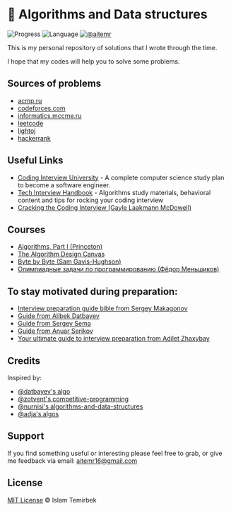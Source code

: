 # 🧠 Algorithms and Data structures

![Progress](https://img.shields.io/badge/progress-25%20%2F%20966%20-orange.svg)
![Language](https://img.shields.io/badge/language-C++-ff69b4.svg)
[![@aitemr](https://img.shields.io/badge/contact-%40aitemr-brightgreen.svg)](https://t.me/aitemr)


This is my personal repository of solutions that I wrote through the time.

I hope that my codes will help you to solve some problems.

## Sources of problems

- [acmp.ru](https://acmp.ru/)
- [codeforces.com](http://codeforces.com/)
- [informatics.mccme.ru](http://informatics.mccme.ru/)
- [leetcode](https://leetcode.com/)
- [lightoj](http://lightoj.com/login_main.php)
- [hackerrank](https://www.hackerrank.com/)

## Useful Links

- [Coding Interview University](https://github.com/jwasham/coding-interview-university) - A complete computer science study plan to become a software engineer.
- [Tech Interview Handbook](https://github.com/yangshun/tech-interview-handbook) - Algorithms study materials, behavioral content and tips for rocking your coding interview
- [Cracking the Coding Interview (Gayle Laakmann McDowell)](http://www.crackingthecodinginterview.com/)

## Courses

- [Algorithms, Part I (Princeton)](https://www.coursera.org/learn/algorithms-part1/)
- [The Algorithm Design Canvas](https://www.hiredintech.com/classrooms/algorithm-design/lesson/31)
- [Byte by Byte (Sam Gavis-Hughson)](https://www.byte-by-byte.com/)
- [Олимпиадные задачи по программированию (Фёдор Меньшиков)](https://acmp.ru/asp/do/index.asp?main=course&id_course=5)

## To stay motivated during preparation:

- [Interview preparation guide bible from Sergey Makagonov](https://www.facebook.com/notes/sergey-makagonov/another-coding-interview-preparation-guide/10210834096793375/)
- [Guide from Alibek Datbayev](http://datbayev.kz/rabota-v-silikonovoi-doline/)
- [Guide from Sergey Sema](https://dou.ua/lenta/articles/google-interview/)
- [Guide from Anuar Serikov](https://medium.com/@anuar.serikov/как-я-попал-на-работу-в-google-678556114822)
- [Your ultimate guide to interview preparation from Adilet Zhaxybay](http://adilet.org/blog/your-ultimate-guide-to-interview-preparation/)

## Credits

Inspired by:

- [@datbayev's algo](https://github.com/datbayev/algo)
- [@zotvent's competitive-programming](https://github.com/zotvent/competitive-programming)
- [@nurnisi's algorithms-and-data-structures](https://github.com/nurnisi/algorithms-and-data-structures)
- [@adja's algos](https://github.com/ADJA/algos)

## Support

If you find something useful or interesting please feel free to grab, or give me feedback via email: aitemr16@gmail.com

## License

[MIT License](./LICENSE) © Islam Temirbek
